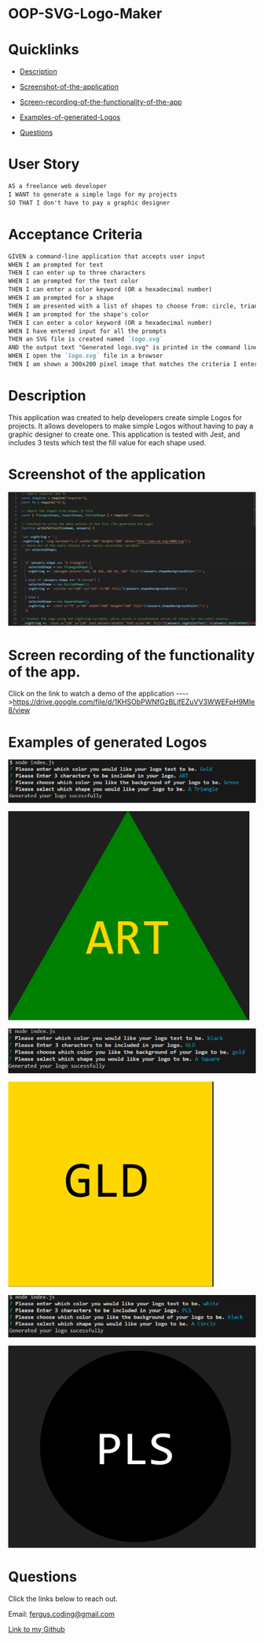 # OOP-SVG-Logo-Maker

# Quicklinks 

* [Description](#description)

* [Screenshot-of-the-application](#screenshot-of-the-application)

* [Screen-recording-of-the-functionality-of-the-app](#Screen-recording-of-the-functionality-of-the-app.)

* [Examples-of-generated-Logos](#examples-of-generated-logos)

* [Questions](#questions)

# User Story

```md
AS a freelance web developer
I WANT to generate a simple logo for my projects
SO THAT I don't have to pay a graphic designer
```

# Acceptance Criteria

```md
GIVEN a command-line application that accepts user input
WHEN I am prompted for text
THEN I can enter up to three characters
WHEN I am prompted for the text color
THEN I can enter a color keyword (OR a hexadecimal number)
WHEN I am prompted for a shape
THEN I am presented with a list of shapes to choose from: circle, triangle, and square
WHEN I am prompted for the shape's color
THEN I can enter a color keyword (OR a hexadecimal number)
WHEN I have entered input for all the prompts
THEN an SVG file is created named `logo.svg`
AND the output text "Generated logo.svg" is printed in the command line
WHEN I open the `logo.svg` file in a browser
THEN I am shown a 300x200 pixel image that matches the criteria I entered
```


# Description

This application was created to help developers create simple Logos for projects. It allows developers to make simple Logos without having to pay a graphic designer to create one. This application is tested with Jest, and includes 3 tests which test the fill value for each shape used.


# Screenshot of the application


![Screenshot of the application command line and index.js file.](./App-Screenshots/Screenshot%202023-05-23%20205419.png)



# Screen recording of the functionality of the app.

Click on the link to watch a demo of the application ---->https://drive.google.com/file/d/1KHSObPWNfGzBLjfEZuVV3WWEFpH9MIe8/view

# Examples of generated Logos

![Command Line For ART Logo".](./ExampleSvgs/ART-Command-Line.png)


![Image showing a green Triangle with gold text that reads "ART.".](./ExampleSvgs/ART-SVG-Example.png)


![Command Line For ART Logo".](./ExampleSvgs/GLD-COmmand-Line.png)


![Image showing a Gold square with black text that reads "GLD.".](./ExampleSvgs/GLD-SVG-Example.png)


![Command Line For ART Logo".](./ExampleSvgs/PLS-Command-Line.png)


![Image showing a black circle with white text that reads "SVG.".](./ExampleSvgs/PLS-SVG-Example.png)




# Questions

Click the links below to reach out. 

Email: <a href="mailto:fergus.coding@gmail.com">fergus.coding@gmail.com</a>

[Link to my Github](https://github.com/Fergus-Codes)
